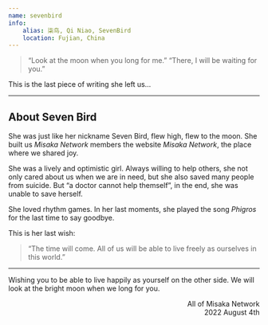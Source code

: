 ```yaml
---
name: sevenbird
info:
    alias: 柒鸟, Qi Niao, SevenBird
    location: Fujian, China
---
```


> “Look at the moon when you long for me.”
> “There, I will be waiting for you.”

This is the last piece of writing she left us…

---

## About Seven Bird

She was just like her nickname Seven Bird, flew high, flew to the moon.
She built us *Misaka Network* members the website *Misaka Network*, the place where we shared joy.

She was a lively and optimistic girl.
Always willing to help others, she not only cared about us when we are in need, but she also saved many people from suicide.
But “a doctor cannot help themself”, in the end, she was unable to save herself.

She loved rhythm games.
In her last moments, she played the song *Phigros* for the last time to say goodbye.

This is her last wish:

> “The time will come. All of us will be able to live freely as ourselves in this world.”

---

Wishing you to be able to live happily as yourself on the other side.
We will look at the bright moon when we long for you.

<p align="right">
All of Misaka Network
<br/>
2022 August 4th
</p>
